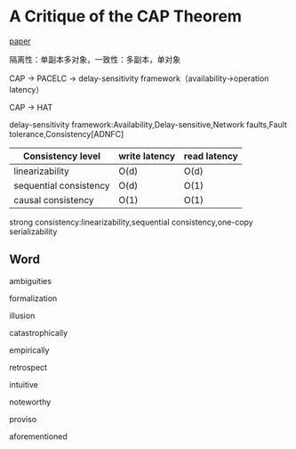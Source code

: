 # A Critique of the CAP Theorem

[paper](docs/A-Critique-of-the-CAP-Theorem.pdf)

隔离性：单副本多对象，一致性：多副本，单对象

CAP -> PACELC -> delay-sensitivity framework（availability->operation latency）

CAP -> HAT

delay-sensitivity framework:Availability,Delay-sensitive,Network faults,Fault tolerance,Consistency[ADNFC]

| Consistency level      | write    latency | read      latency |
| ---------------------- | ---------------- | ----------------- |
| linearizability        | O(d)             | O(d)              |
| sequential consistency | O(d)             | O(1)              |
| causal consistency     | O(1)             | O(1)              |




strong consistency:linearizability,sequential consistency,one-copy serializability





## Word

ambiguities

formalization

illusion

catastrophically

empirically

retrospect

intuitive

noteworthy

proviso

aforementioned

